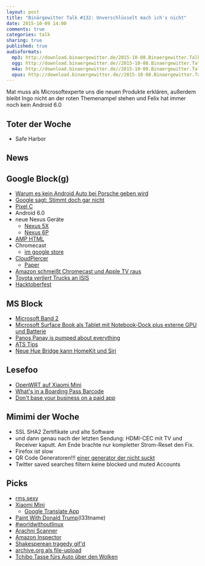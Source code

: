```yaml
---
layout: post
title: "Binärgewitter Talk #132: Unverschlüsselt mach ich's nicht"
date: 2015-10-09 14:00
comments: true
categories: talk
sharing: true
published: true
audioformats:
  mp3: http://download.binaergewitter.de/2015-10-08.Binaergewitter.Talk.132.mp3
  ogg: http://download.binaergewitter.de//2015-10-08.Binaergewitter.Talk.132.ogg
  m4a: http://download.binaergewitter.de//2015-10-08.Binaergewitter.Talk.132.m4q
  opus: http://download.binaergewitter.de//2015-10-08.Binaergewitter.Talk.132.opus
---
```

Mat muss als Microsoftexperte uns die neuen Produkte erklären, außerdem bleibt Ingo nicht an der roten Themenampel stehen und Felix hat immer noch kein Android 6.0

## Toter der Woche

- Safe Harbor

## News

## Google Block(g)

- [Warum es kein Android Auto bei Porsche geben wird]( http://www.motortrend.com/features/mt_hot_list/13_cool_facts_about_the_2017_porsche_911/ )
- [Google sagt: Stimmt doch gar nicht]( http://techcrunch.com/2015/10/06/google-denies-motor-trends-claim-that-android-auto-collects-key-automotive-data/ )
- [Pixel C]( https://pixel.google.com/ )
- Android 6.0
- neue Nexus Geräte
  * [Nexus 5X]( http://www.google.com/intl/de_de/nexus/5x/ )
  * [Nexus 6P]( http://www.google.com/intl/de_de/nexus/6p/ )
- [AMP HTML]( https://github.com/ampproject/amphtml/blob/master/README.md ) 
- Chromecast
  * [im google store](https://store.google.com/?playredirect=true )
- [CloudPiercer]( https://cloudpiercer.org/ )
  * [Paper]( https://cloudpiercer.org/paper/CloudPiercer.pdf )
- [Amazon schmeißt Chromecast und Apple TV raus]( http://www.heise.de/newsticker/meldung/Video-Streaming-Amazon-verbannt-Apple-TV-und-Google-Chromecast-aus-dem-Angebot-2836267.html )
- [Toyota *verliert* Trucks an ISIS]( http://www.theregister.co.uk/2015/10/07/how_did_isis_get_your_trucks_us_treasury_toyota/ )
- [Hacktoberfest]( https://hacktoberfest.digitalocean.com/ )

## MS Block
- [Microsoft Band 2]( http://www.microsoftstore.com/store/msusa/en_US/pdp/Microsoft-Band-2/productID.324438600 )
- [Microsoft Surface Book als Tablet mit Notebook-Dock plus externe GPU und Batterie]( http://arstechnica.com/gadgets/2015/10/hands-on-the-surface-book-is-a-laptop-but-its-also-a-tablet/ )
- [Panos Panay is pumped about everything]( http://www.theverge.com/tldr/2015/10/6/9465373/microsoft-surface-panos-panay-pumped )
- [ATS Tips]( https://twitter.com/toco91/status/651712055515418625 )
- [Neue Hue Bridge kann HomeKit und Siri]( http://www.amazon.de/Philips-Bridge-intelligentes-Steuerelement-8718696511824/dp/B016151IPI/ref=sr_1_1?ie=UTF8&qid=1444327507&sr=8-1&keywords=hue+bridge )

## Lesefoo

- [OpenWRT auf Xiaomi Mini]( http://wiki.openwrt.org/toh/xiaomi/mini )
- [What's in a Boarding Pass Barcode]( http://krebsonsecurity.com/2015/10/whats-in-a-boarding-pass-barcode-a-lot/ )
- [Don't base your business on a paid app]( https://signalvnoise.com/posts/3956-dont-base-your-business-on-a-paid-app )

## Mimimi der Woche

- SSL SHA2 Zertifikate und alte Software
- und dann genau nach der letzten Sendung: HDMI-CEC mit TV und Receiver kaputt. Am Ende brachte nur kompletter Strom-Reset den Fix.
- Firefox ist slow
- QR Code Generatoren!!! [einer generator der nicht suckt]( https://scan.me/qr-code-generator#/static )
- Twitter saved searches filtern keine blocked und muted Accounts

## Picks

- [rms.sexy]( http://rms.sexy )
- [Xiaomi Mini]( http://s.click.aliexpress.com/e/yneyfIQBe?af=130085010 )
  * [Google Translate App]( https://play.google.com/store/apps/details?id=com.google.android.apps.translate&hl=de )
- [Paint With Donald Trump]( http://paintwithdonaldtrump.com/ )(l33tname)
- [#worldwithoutlinux](http://www.linuxfoundation.org/world-without-linux )
- [Arachni Scanner]( http://www.arachni-scanner.com/ )
- [Amazon Inspector]( http://aws.amazon.com/de/inspector/ )
- [Shakesperean tragedy gif'd]( https://twitter.com/senongo/status/650069453863014401 )
- [archive.org als file-upload]( https://archive.org/create/ )
- [Tchibo Tasse fürs Auto über den Wolken]( https://twitter.com/derberti/status/474811994131152896 )
